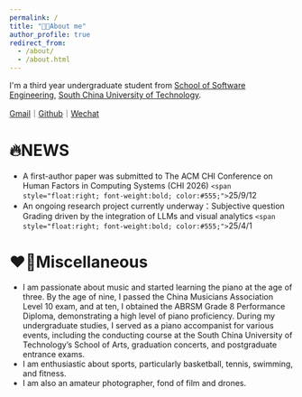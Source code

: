 ```yaml
---
permalink: /
title: "👨‍🎓About me"
author_profile: true
redirect_from:
  - /about/
  - /about.html
---
```

I'm a third year undergraduate student from [School of Software Engineering](https://www2.scut.edu.cn/sse/), [South China University of Technology](https://www.scut.edu.cn/new/).

[Gmail](Daniellin040608@gmail.com)｜[Github](https://github.com/NorthXyRan)｜[Wechat](../images/wechat.jpg)

# 🔥NEWS

- A first-author paper was submitted to  The ACM CHI Conference on Human Factors in Computing Systems (CHI 2026) `<span style="float:right; font-weight:bold; color:#555;">`25/9/12
- An ongoing research project currently underway：Subjective question Grading driven by the integration of LLMs and visual analytics `<span style="float:right; font-weight:bold; color:#555;">`25/4/1

# ❤️‍🔥Miscellaneous

- I am passionate about music and started learning the piano at the age of three. By the age of nine, I passed the China Musicians Association Level 10 exam, and at ten, I obtained the ABRSM Grade 8 Performance Diploma, demonstrating a high level of piano proficiency. During my undergraduate studies, I served as a piano accompanist for various events, including the conducting course at the South China University of Technology’s School of Arts, graduation concerts, and postgraduate entrance exams.
- I am enthusiastic about sports, particularly basketball, tennis, swimming, and fitness.
- I am also an amateur photographer, fond of film and drones.
